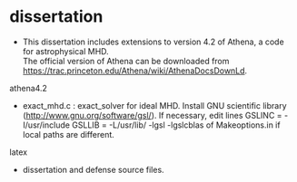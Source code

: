 dissertation
============

* This dissertation includes extensions to version 4.2 of Athena, a code for astrophysical MHD.  
  The official version of Athena can be downloaded from
  https://trac.princeton.edu/Athena/wiki/AthenaDocsDownLd. 

athena4.2
  - exact_mhd.c : exact_solver for ideal MHD.
    Install GNU scientific library (http://www.gnu.org/software/gsl/).  If necessary, edit lines
      GSLINC = -I/usr/include
      GSLLIB = -L/usr/lib/ -lgsl -lgslcblas
    of Makeoptions.in if local paths are different. 

latex
  - dissertation and defense source files.